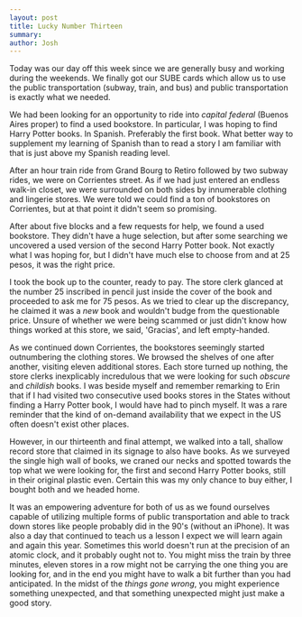 ```yaml
---
layout: post
title: Lucky Number Thirteen
summary:
author: Josh
---
```


Today was our day off this week since we are generally busy and working
during the weekends. We finally got our SUBE cards which allow us to use the
public transportation (subway, train, and bus) and public transportation is
exactly what we needed.

We had been looking for an opportunity to ride into *capital federal*
(Buenos Aires proper) to find a used bookstore. In particular, I was hoping
to find Harry Potter books. In Spanish. Preferably the first book. What
better way to supplement my learning of Spanish than to read a story I am
familiar with that is just above my Spanish reading level.

After an hour train ride from Grand Bourg to Retiro followed by two subway
rides, we were on Corrientes street. As if we had just entered an endless
walk-in closet, we were surrounded on both sides by innumerable clothing
and lingerie stores. We were told we could find a ton of bookstores on
Corrientes, but at that point it didn't seem so promising.

After about five blocks and a few requests for help, we found a used
bookstore. They didn't have a huge selection, but after some searching we
uncovered a used version of the second Harry Potter book.
Not exactly what I was hoping
for, but I didn't have much else to choose from and at 25 pesos, it was the
right price.

I took the book up to the counter, ready to pay. The store clerk glanced at
the number 25 inscribed in pencil just inside the cover of the book and
proceeded to ask me for 75 pesos. As we tried to clear up the discrepancy,
he claimed it was a *new* book and wouldn't budge from the questionable
price. Unsure of whether we were being scammed or just didn't know how
things worked at this store, we said, 'Gracias', and left empty-handed.

As we continued down Corrientes, the bookstores seemingly started
outnumbering the clothing stores. We browsed the shelves of one after another,
visiting eleven additional stores. Each store turned up
nothing, the store clerks inexplicably incredulous that we were looking
for such *obscure* and *childish* books. I was beside myself and remember
remarking to Erin that if I had visited two consecutive used books stores in
the States without finding a Harry Potter book, I would have had to pinch
myself. It was a rare reminder that the kind of on-demand availability
that we expect in the US often doesn't exist other places.

However, in our thirteenth and final attempt, we walked into a tall,
shallow record
store that claimed in its signage to also have books. As we surveyed the single
high wall of books, we craned our necks and spotted towards the top what we
were looking for, the first and second
Harry Potter books, still in their original plastic even. Certain this was my
only chance to buy either, I bought both and we headed home.

It was an empowering adventure for both of us as we found ourselves capable
of utilizing multiple forms of public transportation and able to track down
stores like people probably did in the 90's (without an iPhone). It was also
a day that continued to teach us a lesson I expect we will learn again and
again this year.
Sometimes this world doesn't run at the
precision of an atomic clock, and it probably ought not to.
You might miss the train by three minutes, eleven stores in a row
might not be carrying the one thing you are looking for, and in the end you
might have to walk a bit further than you had anticipated.
In the midst of the *things gone wrong*, you might experience something
unexpected, and that something unexpected might just make a good story.
